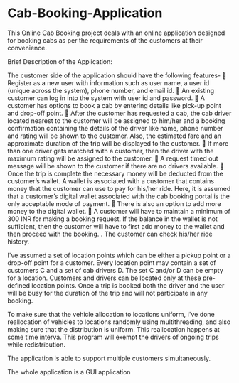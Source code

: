 # Cab-Booking-Application

This Online Cab Booking project deals with an online application designed for booking cabs as per the requirements of the customers at their convenience.

Brief Description of the Application:

The customer side of the application should have the following features-
 Register as a new user with information such as user name, a user id (unique across the system), phone number, and email id.
 An existing customer can log in into the system with user id and password.
 A customer has options to book a cab by entering details like pick-up point and drop-off point.
 After the customer has requested a cab, the cab driver located nearest to the customer will be assigned to him/her and a booking confirmation containing the details of the driver like name, phone number and rating will be shown to the customer. Also, the estimated fare and an approximate duration of the trip will be displayed to the customer.
 If more than one driver gets matched with a customer, then the driver with the maximum rating will be assigned to the customer.
 A request timed out message will be shown to the customer if there are no drivers available.
 Once the trip is complete the necessary money will be deducted from the customer’s wallet. A wallet is associated with a customer that contains money that the customer can use to pay for his/her ride. Here, it is assumed that a customer’s digital wallet associated with the cab booking portal is the only acceptable mode of payment.
 There is also an option to add more money to the digital wallet.
 A customer will have to maintain a minimum of 300 INR for making a booking request. If the balance in the wallet is not sufficient, then the customer will have to first add money to the wallet and then proceed with the booking.
. The customer can check his/her ride history.

I've assumed a set of location points which can be either a pickup point or a drop-off point for a customer. Every location point may contain a set of 
customers C and a set of cab drivers D. The set C and/or D can be empty for a location. Customers and drivers can be located only at these pre-defined location 
points. Once a trip is booked both the driver and the user will be busy for the duration of the trip and will not participate in any booking. 

To make sure that the vehicle allocation to locations uniform, I've done reallocation of vehicles to locations randomly using multithreading, and also making sure that the distribution is uniform.
This reallocation happens at some time interva. This program will exempt the drivers of ongoing trips while redistribution.

The application is able to support multiple customers simultaneously.

The whole application is a GUI application
